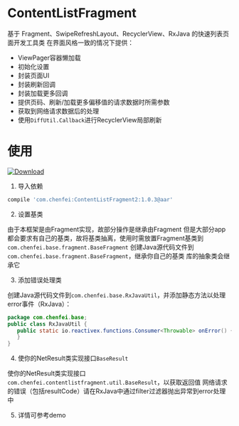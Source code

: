 # ContentListFragment

基于 Fragment、SwipeRefreshLayout、RecyclerView、RxJava 的快速列表页面开发工具类
在界面风格一致的情况下提供：
 - ViewPager容器懒加载
 - 初始化设置
 - 封装页面UI
 - 封装刷新回调
 - 封装加载更多回调
 - 提供页码、刷新/加载更多偏移值的请求数据时所需参数
 - 获取到网络请求数据后的处理
 - 使用`DiffUtil.Callback`进行RecyclerView局部刷新

# 使用
[ ![Download](https://api.bintray.com/packages/chenfei/maven/ContentListFragment/images/download.svg) ](https://bintray.com/chenfei/maven/ContentListFragment/_latestVersion)
1. 导入依赖
```` gradle
compile 'com.chenfei:ContentListFragment2:1.0.3@aar'
````

2. 设置基类

由于本框架是由Fragment实现，故部分操作是继承由Fragment
但是大部分app都会要求有自己的基类，故将基类抽离，使用时需放置Fragment基类到 `com.chenfei.base.fragment.BaseFragment`
创建Java源代码文件到`com.chenfei.base.fragment.BaseFragment`，继承你自己的基类
库的抽象类会继承它

3. 添加错误处理类

 创建Java源代码文件到`com.chenfei.base.RxJavaUtil`，并添加静态方法以处理error事件（RxJava）：
 ````java
package com.chenfei.base;
public class RxJavaUtil {
    public static io.reactivex.functions.Consumer<Throwable> onError() {
    }
}
 ````

4. 使你的NetResult类实现接口`BaseResult`

使你的NetResult类实现接口`com.chenfei.contentlistfragment.util.BaseResult`，以获取返回值
网络请求的错误（包括resultCode）请在RxJava中通过filter过滤器抛出异常到error处理中

5. 详情可参考demo

